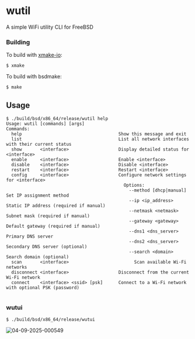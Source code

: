 # wutil
A simple WiFi utility CLI for FreeBSD

### Building
To build with [xmake-io](https://xmake.io):
```shell
$ xmake
```

To build with bsdmake:
```shell
$ make
```

## Usage
```
$ ./build/bsd/x86_64/release/wutil help
Usage: wutil [commands] [args]
Commands:
  help                                     Show this message and exit
  list                                     List all network interfaces with their current status
  show       <interface>                   Display detailed status for <interface>
  enable     <interface>                   Enable <interface>
  disable    <interface>                   Disable <interface>
  restart    <interface>                   Restart <interface>
  config     <interface>                   Configure network settings for <interface>
                                             Options:
                                               --method [dhcp|manual] Set IP assignment method
                                               --ip <ip_address> Static IP address (required if manual)
                                               --netmask <netmask> Subnet mask (required if manual)
                                               --gateway <gateway> Default gateway (required if manual)
                                               --dns1 <dns_server> Primary DNS server
                                               --dns2 <dns_server> Secondary DNS server (optional)
                                               --search <domain> Search domain (optional)
  scan       <interface>                         Scan available Wi-Fi networks
  disconnect <interface>                   Disconnect from the current Wi-Fi network
  connect    <interface> <ssid> [psk]      Connect to a Wi-Fi network with optional PSK (password)


```

### wutui
```
$ ./build/bsd/x86_64/release/wutui
```
![04-09-2025-000549](https://github.com/user-attachments/assets/f564c27b-1abd-46ab-ab2b-d4b56cd122e4)
